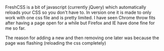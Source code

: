 FreshCSS is a bit of javascript (currently jQuery) which automatically reloads your CSS so you don't have to.  In version one it is made to only work with one css file and is pretty limited.  I have seen Chrome throw fits after having a page open for a while but Firefox and IE have done fine for me so far.

The reason for adding a new <link> and then removing one later was because the page was flashing (reloading the css completely)
